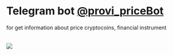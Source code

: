<h1>Telegram bot <a href="https://t.me/ProviPrice_bot">@provi_priceBot</a></h1>
</h3>for get information about price cryptocoins, financial instrument</h3>

######

<img src="https://img.shields.io/badge/python-3.10-blue"> 
